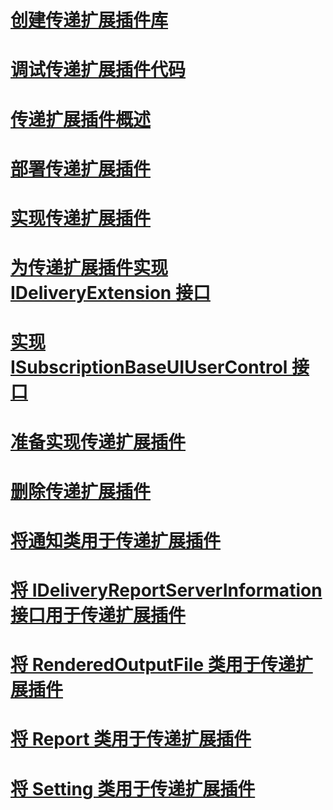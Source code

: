 # [创建传递扩展插件库](creating-a-delivery-extension-library.md)
# [调试传递扩展插件代码](debugging-delivery-extension-code.md)
# [传递扩展插件概述](delivery-extensions-overview.md)
# [部署传递扩展插件](deploying-a-delivery-extension.md)
# [实现传递扩展插件](implementing-a-delivery-extension.md)
# [为传递扩展插件实现 IDeliveryExtension 接口](implementing-the-ideliveryextension-interface-for-a-delivery-extension.md)
# [实现 ISubscriptionBaseUIUserControl 接口](implementing-the-isubscriptionbaseuiusercontrol-interface.md)
# [准备实现传递扩展插件](preparing-to-implement-a-delivery-extension.md)
# [删除传递扩展插件](removing-a-delivery-extension.md)
# [将通知类用于传递扩展插件](using-a-notification-class-for-a-delivery-extension.md)
# [将 IDeliveryReportServerInformation 接口用于传递扩展插件](using-the-ideliveryreportserverinformation-interface-for-a-delivery-extension.md)
# [将 RenderedOutputFile 类用于传递扩展插件](using-the-renderedoutputfile-class-for-a-delivery-extension.md)
# [将 Report 类用于传递扩展插件](using-the-report-class-for-a-delivery-extension.md)
# [将 Setting 类用于传递扩展插件](using-the-setting-class-for-a-delivery-extension.md)
